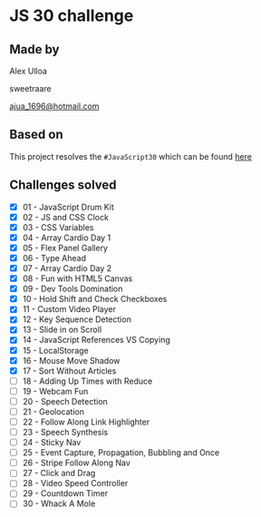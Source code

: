 # JS 30 challenge

## Made by

Alex Ulloa

sweetraare

ajua_1696@hotmail.com

## Based on

This project resolves the `#JavaScript30` which can be found [here](https://javascript30.com/)

## Challenges solved

- [x] 01 - JavaScript Drum Kit
- [x] 02 - JS and CSS Clock
- [x] 03 - CSS Variables
- [x] 04 - Array Cardio Day 1
- [x] 05 - Flex Panel Gallery
- [x] 06 - Type Ahead
- [x] 07 - Array Cardio Day 2
- [x] 08 - Fun with HTML5 Canvas
- [x] 09 - Dev Tools Domination
- [x] 10 - Hold Shift and Check Checkboxes
- [x] 11 - Custom Video Player
- [x] 12 - Key Sequence Detection
- [x] 13 - Slide in on Scroll
- [x] 14 - JavaScript References VS Copying
- [x] 15 - LocalStorage
- [x] 16 - Mouse Move Shadow
- [x] 17 - Sort Without Articles
- [ ] 18 - Adding Up Times with Reduce
- [ ] 19 - Webcam Fun
- [ ] 20 - Speech Detection
- [ ] 21 - Geolocation
- [ ] 22 - Follow Along Link Highlighter
- [ ] 23 - Speech Synthesis
- [ ] 24 - Sticky Nav
- [ ] 25 - Event Capture, Propagation, Bubbling and Once
- [ ] 26 - Stripe Follow Along Nav
- [ ] 27 - Click and Drag
- [ ] 28 - Video Speed Controller
- [ ] 29 - Countdown Timer
- [ ] 30 - Whack A Mole
